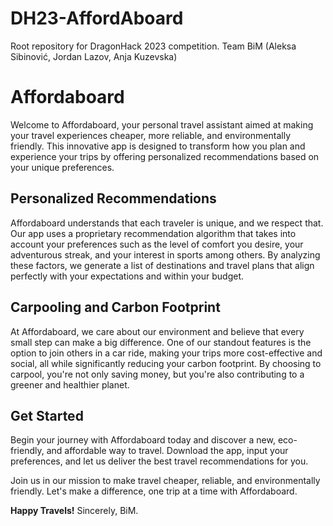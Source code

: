 # DH23-AffordAboard
Root repository for DragonHack 2023 competition. Team BiM (Aleksa Sibinović, Jordan Lazov, Anja Kuzevska)

# Affordaboard
Welcome to Affordaboard, your personal travel assistant aimed at making your travel experiences cheaper, more reliable, and environmentally friendly. This innovative app is designed to transform how you plan and experience your trips by offering personalized recommendations based on your unique preferences.

## Personalized Recommendations
Affordaboard understands that each traveler is unique, and we respect that. Our app uses a proprietary recommendation algorithm that takes into account your preferences such as the level of comfort you desire, your adventurous streak, and your interest in sports among others. By analyzing these factors, we generate a list of destinations and travel plans that align perfectly with your expectations and within your budget.

## Carpooling and Carbon Footprint
At Affordaboard, we care about our environment and believe that every small step can make a big difference. One of our standout features is the option to join others in a car ride, making your trips more cost-effective and social, all while significantly reducing your carbon footprint. By choosing to carpool, you're not only saving money, but you're also contributing to a greener and healthier planet.

## Get Started
Begin your journey with Affordaboard today and discover a new, eco-friendly, and affordable way to travel. Download the app, input your preferences, and let us deliver the best travel recommendations for you.

Join us in our mission to make travel cheaper, reliable, and environmentally friendly. Let's make a difference, one trip at a time with Affordaboard.

**Happy Travels!**
Sincerely, BiM.
